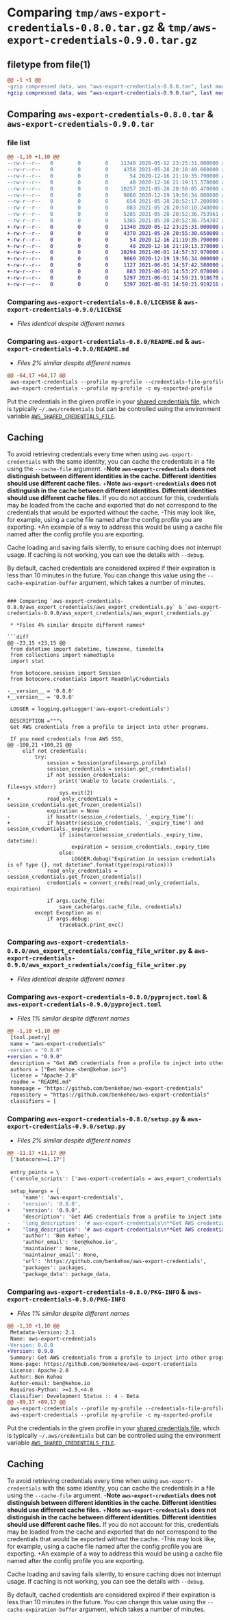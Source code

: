 # Comparing `tmp/aws-export-credentials-0.8.0.tar.gz` & `tmp/aws-export-credentials-0.9.0.tar.gz`

## filetype from file(1)

```diff
@@ -1 +1 @@
-gzip compressed data, was "aws-export-credentials-0.8.0.tar", last modified: Fri May 28 20:52:36 2021, max compression
+gzip compressed data, was "aws-export-credentials-0.9.0.tar", last modified: Tue Jun  1 14:59:21 2021, max compression
```

## Comparing `aws-export-credentials-0.8.0.tar` & `aws-export-credentials-0.9.0.tar`

### file list

```diff
@@ -1,10 +1,10 @@
--rw-r--r--   0        0        0    11340 2020-05-12 23:25:31.000000 aws-export-credentials-0.8.0/LICENSE
--rw-r--r--   0        0        0     4358 2021-05-28 20:10:49.660000 aws-export-credentials-0.8.0/README.md
--rw-r--r--   0        0        0       54 2020-12-16 21:19:35.790000 aws-export-credentials-0.8.0/aws_export_credentials/__init__.py
--rw-r--r--   0        0        0       48 2020-12-16 21:19:13.370000 aws-export-credentials-0.8.0/aws_export_credentials/__main__.py
--rw-r--r--   0        0        0    10257 2021-05-28 20:50:05.470000 aws-export-credentials-0.8.0/aws_export_credentials/aws_export_credentials.py
--rw-r--r--   0        0        0     9860 2020-12-19 19:56:34.000000 aws-export-credentials-0.8.0/aws_export_credentials/config_file_writer.py
--rw-r--r--   0        0        0      654 2021-05-28 20:52:17.200000 aws-export-credentials-0.8.0/aws_export_credentials/tmp-cache.json
--rw-r--r--   0        0        0      883 2021-05-28 20:50:10.240000 aws-export-credentials-0.8.0/pyproject.toml
--rw-r--r--   0        0        0     5285 2021-05-28 20:52:36.753961 aws-export-credentials-0.8.0/setup.py
--rw-r--r--   0        0        0     5385 2021-05-28 20:52:36.754307 aws-export-credentials-0.8.0/PKG-INFO
+-rw-r--r--   0        0        0    11340 2020-05-12 23:25:31.000000 aws-export-credentials-0.9.0/LICENSE
+-rw-r--r--   0        0        0     4370 2021-05-28 20:55:30.650000 aws-export-credentials-0.9.0/README.md
+-rw-r--r--   0        0        0       54 2020-12-16 21:19:35.790000 aws-export-credentials-0.9.0/aws_export_credentials/__init__.py
+-rw-r--r--   0        0        0       48 2020-12-16 21:19:13.370000 aws-export-credentials-0.9.0/aws_export_credentials/__main__.py
+-rw-r--r--   0        0        0    10294 2021-06-01 14:57:37.970000 aws-export-credentials-0.9.0/aws_export_credentials/aws_export_credentials.py
+-rw-r--r--   0        0        0     9860 2020-12-19 19:56:34.000000 aws-export-credentials-0.9.0/aws_export_credentials/config_file_writer.py
+-rw-r--r--   0        0        0     1127 2021-06-01 14:57:42.580000 aws-export-credentials-0.9.0/aws_export_credentials/tmp-cache.json
+-rw-r--r--   0        0        0      883 2021-06-01 14:53:27.070000 aws-export-credentials-0.9.0/pyproject.toml
+-rw-r--r--   0        0        0     5297 2021-06-01 14:59:21.918678 aws-export-credentials-0.9.0/setup.py
+-rw-r--r--   0        0        0     5397 2021-06-01 14:59:21.919216 aws-export-credentials-0.9.0/PKG-INFO
```

### Comparing `aws-export-credentials-0.8.0/LICENSE` & `aws-export-credentials-0.9.0/LICENSE`

 * *Files identical despite different names*

### Comparing `aws-export-credentials-0.8.0/README.md` & `aws-export-credentials-0.9.0/README.md`

 * *Files 2% similar despite different names*

```diff
@@ -64,17 +64,17 @@
 aws-export-credentials --profile my-profile --credentials-file-profile my-exported-profile
 aws-export-credentials --profile my-profile -c my-exported-profile
 ```
 Put the credentials in the given profile in your [shared credentials file](https://ben11kehoe.medium.com/aws-configuration-files-explained-9a7ea7a5b42e), which is typically `~/.aws/credentials` but can be controlled using the environment variable [`AWS_SHARED_CREDENTIALS_FILE`](https://docs.aws.amazon.com/cli/latest/userguide/cli-configure-envvars.html).
 
 ## Caching
 To avoid retrieving credentials every time when using `aws-export-credentials` with the same identity, you can cache the credentials in a file using the `--cache-file` argument.
-**Note `aws-export-credentials` does not distinguish between different identities in the cache. Different identities should use different cache files.**
+**Note `aws-export-credentials` does not distinguish in the cache between different identities. Different identities should use different cache files.**
 If you do not account for this, credentials may be loaded from the cache and exported that do not correspond to the credentials that would be exported without the cache.
-This may look like, for example, using a cache file named after the config profile you are exporting.
+An example of a way to address this would be using a cache file named after the config profile you are exporting.
 
 Cache loading and saving fails silently, to ensure caching does not interrupt usage.
 If caching is not working, you can see the details with `--debug`.
 
 By default, cached credentials are considered expired if their expiration is less than 10 minutes in the future.
 You can change this value using the `--cache-expiration-buffer` argument, which takes a number of minutes.
```

### Comparing `aws-export-credentials-0.8.0/aws_export_credentials/aws_export_credentials.py` & `aws-export-credentials-0.9.0/aws_export_credentials/aws_export_credentials.py`

 * *Files 4% similar despite different names*

```diff
@@ -23,15 +23,15 @@
 from datetime import datetime, timezone, timedelta
 from collections import namedtuple
 import stat
 
 from botocore.session import Session
 from botocore.credentials import ReadOnlyCredentials
 
-__version__ = '0.8.0'
+__version__ = '0.9.0'
 
 LOGGER = logging.getLogger('aws-export-credentials')
 
 DESCRIPTION ="""\
 Get AWS credentials from a profile to inject into other programs.
 
 If you need credentials from AWS SSO,
@@ -100,21 +100,21 @@
     elif not credentials:
         try:
             session = Session(profile=args.profile)
             session_credentials = session.get_credentials()
             if not session_credentials:
                 print('Unable to locate credentials.', file=sys.stderr)
                 sys.exit(2)
+            read_only_credentials = session_credentials.get_frozen_credentials()
             expiration = None
-            if hasattr(session_credentials, '_expiry_time'):
+            if hasattr(session_credentials, '_expiry_time') and session_credentials._expiry_time:
                 if isinstance(session_credentials._expiry_time, datetime):
                     expiration = session_credentials._expiry_time
                 else:
                     LOGGER.debug("Expiration in session credentials is of type {}, not datetime".format(type(expiration)))
-            read_only_credentials = session_credentials.get_frozen_credentials()
             credentials = convert_creds(read_only_credentials, expiration)
 
             if args.cache_file:
                 save_cache(args.cache_file, credentials)
         except Exception as e:
             if args.debug:
                 traceback.print_exc()
```

### Comparing `aws-export-credentials-0.8.0/aws_export_credentials/config_file_writer.py` & `aws-export-credentials-0.9.0/aws_export_credentials/config_file_writer.py`

 * *Files identical despite different names*

### Comparing `aws-export-credentials-0.8.0/pyproject.toml` & `aws-export-credentials-0.9.0/pyproject.toml`

 * *Files 1% similar despite different names*

```diff
@@ -1,10 +1,10 @@
 [tool.poetry]
 name = "aws-export-credentials"
-version = "0.8.0"
+version = "0.9.0"
 description = "Get AWS credentials from a profile to inject into other programs"
 authors = ["Ben Kehoe <ben@kehoe.io>"]
 license = "Apache-2.0"
 readme = "README.md"
 homepage = "https://github.com/benkehoe/aws-export-credentials"
 repository = "https://github.com/benkehoe/aws-export-credentials"
 classifiers = [
```

### Comparing `aws-export-credentials-0.8.0/setup.py` & `aws-export-credentials-0.9.0/setup.py`

 * *Files 2% similar despite different names*

```diff
@@ -11,17 +11,17 @@
 ['botocore>=1.17']
 
 entry_points = \
 {'console_scripts': ['aws-export-credentials = aws_export_credentials:main']}
 
 setup_kwargs = {
     'name': 'aws-export-credentials',
-    'version': '0.8.0',
+    'version': '0.9.0',
     'description': 'Get AWS credentials from a profile to inject into other programs',
-    'long_description': '# aws-export-credentials\n**Get AWS credentials from a profile to inject into other programs**\n\nThere are a number of other projects that extract AWS credentials and/or\ninject them into programs, but all the ones I\'ve seen use the CLI\'s cache\nfiles directly, rather than leveraging botocore\'s ability to retrieve and\nrefresh credentials. So I wrote this to do that.\n\n[botocore (the underlying Python SDK library)](https://botocore.amazonaws.com/v1/documentation/api/latest/index.html) has added support for loading credentials cached by [`aws sso login`](https://awscli.amazonaws.com/v2/documentation/api/latest/reference/sso/login.html) as of [version 1.17.0](https://github.com/boto/botocore/blob/develop/CHANGELOG.rst#1170).\n`aws-export-credentials` now requires botocore >= 1.17.0, and so supports AWS SSO credentials as well.\nIf all you want is AWS SSO support for an SDK other than Python, Go, or JavaScript (v3), take a look at [aws-sso-util](https://github.com/benkehoe/aws-sso-util#adding-aws-sso-support-to-aws-sdks), which can help you configure your profiles with a [credential process](https://docs.aws.amazon.com/cli/latest/userguide/cli-configure-sourcing-external.html) that doesn\'t require the credential injection process that `aws-export-credentials` does.\n\n## Quickstart\n\nI recommend you install [`pipx`](https://pipxproject.github.io/pipx/), which installs the tool in an isolated virtualenv while linking the script you need.\n\n```bash\n# with pipx\npipx install aws-export-credentials\n\n# without pipx\npython3 -m pip install --user aws-export-credentials\n\n# run it\naws-export-credentials\n{\n  "Version": 1,\n  "AccessKeyId": "<your access key here>",\n  "SecretAccessKey": "<shhh it\'s your secret key>",\n  "SessionToken": "<do you ever wonder what\'s inside the session token?>"\n}\n```\n\n## Usage\n### Profile\nProfiles work like in the AWS CLI (since it uses botocore); it will pick up the `AWS_PROFILE`\nor `AWS_DEFAULT_PROFILE` env vars, but the `--profile` argument takes precedence.\n\n### JSON\n```\naws-export-credentials --profile my-profile --json [--pretty]\n```\nPrint the credentials to stdout as a JSON object compatible with the `credential_process`\nspec. If `--pretty` is added, it\'ll be pretty-printed.\n\n### Env vars\n```\naws-export-credentials --profile my-profile --env\nexport $(aws-export-credentials --profile my-profile --env)\neval $(aws-export-credentials --profile my-profile --env-export)\n```\nPrint the credentials as environment variables. With `--env-export`, the lines are prefixed\nby "`export `".\n\n### Exec wrapper\n```\naws-export-credentials --profile my-profile --exec echo \'my access key id is $AWS_ACCESS_KEY_ID\'\n```\nExecute the arguments after `--exec` using `os.system()`, injecting the credentials through\nenvironment variables.\n\n### `~/.aws/credentials`\n```\naws-export-credentials --profile my-profile --credentials-file-profile my-exported-profile\naws-export-credentials --profile my-profile -c my-exported-profile\n```\nPut the credentials in the given profile in your [shared credentials file](https://ben11kehoe.medium.com/aws-configuration-files-explained-9a7ea7a5b42e), which is typically `~/.aws/credentials` but can be controlled using the environment variable [`AWS_SHARED_CREDENTIALS_FILE`](https://docs.aws.amazon.com/cli/latest/userguide/cli-configure-envvars.html).\n\n## Caching\nTo avoid retrieving credentials every time when using `aws-export-credentials` with the same identity, you can cache the credentials in a file using the `--cache-file` argument.\n**Note `aws-export-credentials` does not distinguish between different identities in the cache. Different identities should use different cache files.**\nIf you do not account for this, credentials may be loaded from the cache and exported that do not correspond to the credentials that would be exported without the cache.\nThis may look like, for example, using a cache file named after the config profile you are exporting.\n\nCache loading and saving fails silently, to ensure caching does not interrupt usage.\nIf caching is not working, you can see the details with `--debug`.\n\nBy default, cached credentials are considered expired if their expiration is less than 10 minutes in the future.\nYou can change this value using the `--cache-expiration-buffer` argument, which takes a number of minutes.\n\nYou can force the cache to refresh using `--refresh`.\n',
+    'long_description': '# aws-export-credentials\n**Get AWS credentials from a profile to inject into other programs**\n\nThere are a number of other projects that extract AWS credentials and/or\ninject them into programs, but all the ones I\'ve seen use the CLI\'s cache\nfiles directly, rather than leveraging botocore\'s ability to retrieve and\nrefresh credentials. So I wrote this to do that.\n\n[botocore (the underlying Python SDK library)](https://botocore.amazonaws.com/v1/documentation/api/latest/index.html) has added support for loading credentials cached by [`aws sso login`](https://awscli.amazonaws.com/v2/documentation/api/latest/reference/sso/login.html) as of [version 1.17.0](https://github.com/boto/botocore/blob/develop/CHANGELOG.rst#1170).\n`aws-export-credentials` now requires botocore >= 1.17.0, and so supports AWS SSO credentials as well.\nIf all you want is AWS SSO support for an SDK other than Python, Go, or JavaScript (v3), take a look at [aws-sso-util](https://github.com/benkehoe/aws-sso-util#adding-aws-sso-support-to-aws-sdks), which can help you configure your profiles with a [credential process](https://docs.aws.amazon.com/cli/latest/userguide/cli-configure-sourcing-external.html) that doesn\'t require the credential injection process that `aws-export-credentials` does.\n\n## Quickstart\n\nI recommend you install [`pipx`](https://pipxproject.github.io/pipx/), which installs the tool in an isolated virtualenv while linking the script you need.\n\n```bash\n# with pipx\npipx install aws-export-credentials\n\n# without pipx\npython3 -m pip install --user aws-export-credentials\n\n# run it\naws-export-credentials\n{\n  "Version": 1,\n  "AccessKeyId": "<your access key here>",\n  "SecretAccessKey": "<shhh it\'s your secret key>",\n  "SessionToken": "<do you ever wonder what\'s inside the session token?>"\n}\n```\n\n## Usage\n### Profile\nProfiles work like in the AWS CLI (since it uses botocore); it will pick up the `AWS_PROFILE`\nor `AWS_DEFAULT_PROFILE` env vars, but the `--profile` argument takes precedence.\n\n### JSON\n```\naws-export-credentials --profile my-profile --json [--pretty]\n```\nPrint the credentials to stdout as a JSON object compatible with the `credential_process`\nspec. If `--pretty` is added, it\'ll be pretty-printed.\n\n### Env vars\n```\naws-export-credentials --profile my-profile --env\nexport $(aws-export-credentials --profile my-profile --env)\neval $(aws-export-credentials --profile my-profile --env-export)\n```\nPrint the credentials as environment variables. With `--env-export`, the lines are prefixed\nby "`export `".\n\n### Exec wrapper\n```\naws-export-credentials --profile my-profile --exec echo \'my access key id is $AWS_ACCESS_KEY_ID\'\n```\nExecute the arguments after `--exec` using `os.system()`, injecting the credentials through\nenvironment variables.\n\n### `~/.aws/credentials`\n```\naws-export-credentials --profile my-profile --credentials-file-profile my-exported-profile\naws-export-credentials --profile my-profile -c my-exported-profile\n```\nPut the credentials in the given profile in your [shared credentials file](https://ben11kehoe.medium.com/aws-configuration-files-explained-9a7ea7a5b42e), which is typically `~/.aws/credentials` but can be controlled using the environment variable [`AWS_SHARED_CREDENTIALS_FILE`](https://docs.aws.amazon.com/cli/latest/userguide/cli-configure-envvars.html).\n\n## Caching\nTo avoid retrieving credentials every time when using `aws-export-credentials` with the same identity, you can cache the credentials in a file using the `--cache-file` argument.\n**Note `aws-export-credentials` does not distinguish in the cache between different identities. Different identities should use different cache files.**\nIf you do not account for this, credentials may be loaded from the cache and exported that do not correspond to the credentials that would be exported without the cache.\nAn example of a way to address this would be using a cache file named after the config profile you are exporting.\n\nCache loading and saving fails silently, to ensure caching does not interrupt usage.\nIf caching is not working, you can see the details with `--debug`.\n\nBy default, cached credentials are considered expired if their expiration is less than 10 minutes in the future.\nYou can change this value using the `--cache-expiration-buffer` argument, which takes a number of minutes.\n\nYou can force the cache to refresh using `--refresh`.\n',
     'author': 'Ben Kehoe',
     'author_email': 'ben@kehoe.io',
     'maintainer': None,
     'maintainer_email': None,
     'url': 'https://github.com/benkehoe/aws-export-credentials',
     'packages': packages,
     'package_data': package_data,
```

### Comparing `aws-export-credentials-0.8.0/PKG-INFO` & `aws-export-credentials-0.9.0/PKG-INFO`

 * *Files 1% similar despite different names*

```diff
@@ -1,10 +1,10 @@
 Metadata-Version: 2.1
 Name: aws-export-credentials
-Version: 0.8.0
+Version: 0.9.0
 Summary: Get AWS credentials from a profile to inject into other programs
 Home-page: https://github.com/benkehoe/aws-export-credentials
 License: Apache-2.0
 Author: Ben Kehoe
 Author-email: ben@kehoe.io
 Requires-Python: >=3.5,<4.0
 Classifier: Development Status :: 4 - Beta
@@ -89,17 +89,17 @@
 aws-export-credentials --profile my-profile --credentials-file-profile my-exported-profile
 aws-export-credentials --profile my-profile -c my-exported-profile
 ```
 Put the credentials in the given profile in your [shared credentials file](https://ben11kehoe.medium.com/aws-configuration-files-explained-9a7ea7a5b42e), which is typically `~/.aws/credentials` but can be controlled using the environment variable [`AWS_SHARED_CREDENTIALS_FILE`](https://docs.aws.amazon.com/cli/latest/userguide/cli-configure-envvars.html).
 
 ## Caching
 To avoid retrieving credentials every time when using `aws-export-credentials` with the same identity, you can cache the credentials in a file using the `--cache-file` argument.
-**Note `aws-export-credentials` does not distinguish between different identities in the cache. Different identities should use different cache files.**
+**Note `aws-export-credentials` does not distinguish in the cache between different identities. Different identities should use different cache files.**
 If you do not account for this, credentials may be loaded from the cache and exported that do not correspond to the credentials that would be exported without the cache.
-This may look like, for example, using a cache file named after the config profile you are exporting.
+An example of a way to address this would be using a cache file named after the config profile you are exporting.
 
 Cache loading and saving fails silently, to ensure caching does not interrupt usage.
 If caching is not working, you can see the details with `--debug`.
 
 By default, cached credentials are considered expired if their expiration is less than 10 minutes in the future.
 You can change this value using the `--cache-expiration-buffer` argument, which takes a number of minutes.
```

